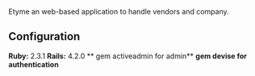 
 Etyme an web-based application to handle vendors and company.

##  Configuration ##
 **Ruby:**  2.3.1
 **Rails:** 4.2.0
** gem activeadmin     for admin**
 **gem devise for authentication**



